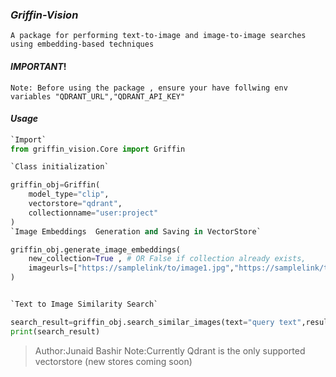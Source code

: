 
### _Griffin-Vision_


`A package for performing text-to-image and image-to-image searches using embedding-based techniques`

#### _IMPORTANT_!

` Note: Before using the package , ensure your have follwing env variables "QDRANT_URL","QDRANT_API_KEY" `



#### _Usage_ 
```python
`Import`  
from griffin_vision.Core import Griffin

`Class initialization`

griffin_obj=Griffin(
    model_type="clip",
    vectorstore="qdrant",
    collectionname="user:project"
)
`Image Embeddings  Generation and Saving in VectorStore`

griffin_obj.generate_image_embeddings(
    new_collection=True , # OR False if collection already exists,
    imageurls=["https://samplelink/to/image1.jpg","https://samplelink/to/image2.jpg"]
)


`Text to Image Similarity Search`

search_result=griffin_obj.search_similar_images(text="query text",result_limit=1)
print(search_result)

```


> Author:Junaid Bashir
> Note:Currently Qdrant is the only supported vectorstore (new stores coming soon)